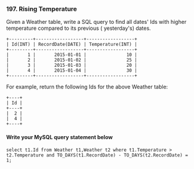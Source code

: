 ### 197. Rising Temperature

Given a Weather table, write a SQL query to find all dates' Ids with higher temperature compared to its previous (
yesterday's) dates.

    +---------+------------------+------------------+
    | Id(INT) | RecordDate(DATE) | Temperature(INT) |
    +---------+------------------+------------------+
    |       1 |       2015-01-01 |               10 |
    |       2 |       2015-01-02 |               25 |
    |       3 |       2015-01-03 |               20 |
    |       4 |       2015-01-04 |               30 |
    +---------+------------------+------------------+

For example, return the following Ids for the above Weather table:

    +----+
    | Id |
    +----+
    |  2 |
    |  4 |
    +----+

#### Write your MySQL query statement below

    select t1.Id from Weather t1,Weather t2 where t1.Temperature > t2.Temperature and TO_DAYS(t1.RecordDate) - TO_DAYS(t2.RecordDate) = 1;

